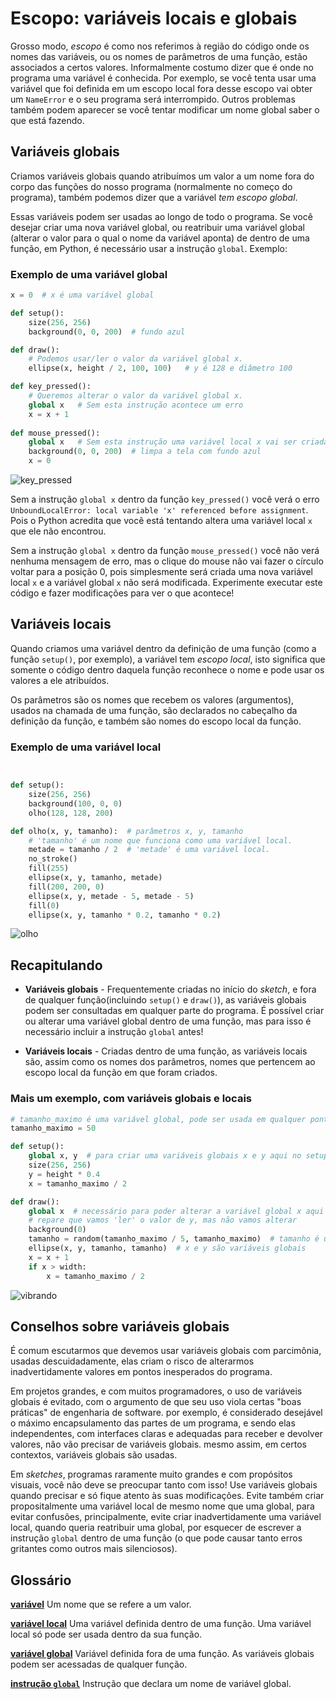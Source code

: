 # Escopo: variáveis locais e globais

Grosso modo, *escopo* é como nos referimos à região do código onde os nomes das variáveis, ou os nomes de parâmetros de uma função, estão associados a certos valores. Informalmente costumo dizer que é onde no programa uma variável é conhecida. Por exemplo, se você tenta usar uma variável que foi definida em um escopo local fora desse escopo vai obter um `NameError` e o seu programa será interrompido. Outros problemas também podem aparecer se você tentar modificar um nome global saber o que está fazendo.

## Variáveis globais

Criamos variáveis globais quando atribuímos um valor a um nome fora do corpo das funções do nosso programa (normalmente no começo do programa), também podemos dizer que a variável *tem escopo global*.

Essas variáveis podem ser usadas ao longo de todo o programa. Se você desejar criar uma nova variável global, ou reatribuir uma variável global (alterar o valor para o qual o nome da variável aponta) de dentro de uma função, em Python, é necessário usar a instrução `global`. Exemplo:

### Exemplo de uma variável global

```python
x = 0  # x é uma variável global

def setup():
    size(256, 256)
    background(0, 0, 200)  # fundo azul

def draw():
    # Podemos usar/ler o valor da variável global x.
    ellipse(x, height / 2, 100, 100)   # y é 128 e diâmetro 100

def key_pressed():
    # Queremos alterar o valor da variável global x.
    global x   # Sem esta instrução acontece um erro
    x = x + 1
    
def mouse_pressed():
    global x   # Sem esta instrução uma variável local x vai ser criada!
    background(0, 0, 200)  # limpa a tela com fundo azul
    x = 0
```

![key_pressed](assets/escopo_teclado.gif)

Sem a instrução `global x` dentro da função `key_pressed()` você verá o erro `UnboundLocalError: local variable 'x' referenced before assignment`. Pois o Python acredita que você está tentando altera uma variável local `x` que ele não encontrou.

Sem a instrução `global x` dentro da função `mouse_pressed()` você não verá nenhuma mensagem de erro, mas o clique do mouse não vai fazer o círculo voltar para a posição 0, pois simplesmente será criada uma nova variável local `x` e a variável global `x` não será modificada. Experimente executar este código e fazer modificações para ver o que acontece!

## Variáveis locais

Quando criamos uma variável dentro da definição de uma função (como a função `setup()`, por exemplo), a variável tem *escopo local*, isto significa que somente o código dentro daquela função reconhece o nome e pode usar os valores a ele atribuídos.

Os parâmetros são os nomes que recebem os valores (argumentos), usados na chamada de uma função, são declarados no cabeçalho da definição da função, e também são nomes do escopo local da função.

### Exemplo de uma variável local

```python


def setup():
    size(256, 256)
    background(100, 0, 0)
    olho(128, 128, 200)

def olho(x, y, tamanho):  # parâmetros x, y, tamanho
    # 'tamanho' é um nome que funciona como uma variável local.
    metade = tamanho / 2  # 'metade' é uma variável local.
    no_stroke()
    fill(255)
    ellipse(x, y, tamanho, metade)
    fill(200, 200, 0)
    ellipse(x, y, metade - 5, metade - 5)
    fill(0)
    ellipse(x, y, tamanho * 0.2, tamanho * 0.2)
```

![olho](assets/escopo_olho.png)

## Recapitulando

- **Variáveis globais** - Frequentemente criadas no início do *sketch*, e fora de qualquer função(incluindo `setup()` e `draw()`), as variáveis globais podem ser consultadas em qualquer parte do programa. É possível criar ou alterar uma variável global dentro de uma função, mas para isso é necessário incluir a instrução `global` antes!

- **Variáveis locais** - Criadas dentro de uma função, as variáveis locais são, assim como os nomes dos parâmetros, nomes que  pertencem ao escopo local da função em que foram criados.


### Mais um exemplo, com variáveis globais e locais

```python
# tamanho_maximo é uma variável global, pode ser usada em qualquer ponto do programa.
tamanho_maximo = 50

def setup():
    global x, y  # para criar uma variáveis globais x e y aqui no setup()
    size(256, 256)
    y = height * 0.4
    x = tamanho_maximo / 2

def draw():
    global x  # necessário para poder alterar a variável global x aqui no draw()
    # repare que vamos 'ler' o valor de y, mas não vamos alterar
    background(0)
    tamanho = random(tamanho_maximo / 5, tamanho_maximo)  # tamanho é uma variável local
    ellipse(x, y, tamanho, tamanho)  # x e y são variáveis globais
    x = x + 1
    if x > width:
        x = tamanho_maximo / 2
```
![vibrando](assets/escopo.gif)

## Conselhos sobre variáveis globais

É comum escutarmos que devemos usar variáveis globais com parcimônia, usadas descuidadamente, elas criam o risco de alterarmos inadvertidamente valores em pontos inesperados do programa.

Em projetos grandes, e com muitos programadores, o uso de variáveis globais é evitado, com o argumento de que seu uso viola certas "boas práticas" de engenharia de software. por exemplo, é considerado desejável o máximo encapsulamento das partes de um programa, e sendo elas independentes, com interfaces claras e adequadas para receber e devolver valores, não vão precisar de variáveis globais. mesmo assim, em certos contextos, variáveis globais são usadas.

Em *sketches*, programas raramente muito grandes e com propósitos visuais, você não deve se preocupar tanto com isso! Use variáveis globais quando precisar e só fique atento às suas modificações. Evite também criar propositalmente uma variável local de mesmo nome que uma global, para evitar confusões, principalmente, evite criar inadvertidamente uma variável local, quando queria reatribuir uma global, por esquecer de escrever a instrução `global` dentro de uma função (o que pode causar tanto erros gritantes como outros mais silenciosos).

## Glossário

[**variável**](https://penseallen.github.io/pense_python2e/02-vars-expr-instr.html#termo:variável) Um nome que se refere a um valor.

[**variável local**](https://penseallen.github.io/pense_python2e/03-funcoes.html#termo:variável%20local) Uma variável definida dentro de uma função. Uma variável local só pode ser usada dentro da sua função.

[**variável global**](https://penseallen.github.io/pense_python2e/11-dicionarios.html#termo:variável%20global) Variável definida fora de uma função. As variáveis globais podem ser acessadas de qualquer função.

[**instrução `global`**](https://penseallen.github.io/pense_python2e/11-dicionarios.html#termo:instrução%20global) Instrução que declara um nome de variável global.
